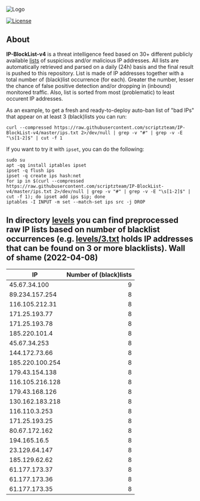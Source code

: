 ![Logo](https://i.imgur.com/PyKLAe7.png)

[![License](https://img.shields.io/badge/license-The_Unlicense-red.svg)](https://unlicense.org/)

About
----

**IP-BlockList-v4** is a threat intelligence feed based on 30+ different publicly available [lists](https://github.com/stamparm/maltrail) of suspicious and/or malicious IP addresses. All lists are automatically retrieved and parsed on a daily (24h) basis and the final result is pushed to this repository. List is made of IP addresses together with a total number of (black)list occurrence (for each). Greater the number, lesser the chance of false positive detection and/or dropping in (inbound) monitored traffic. Also, list is sorted from most (problematic) to least occurent IP addresses.

As an example, to get a fresh and ready-to-deploy auto-ban list of "bad IPs" that appear on at least 3 (black)lists you can run:

```
curl --compressed https://raw.githubusercontent.com/scriptzteam/IP-BlockList-v4/master/ips.txt 2>/dev/null | grep -v "#" | grep -v -E "\s[1-2]$" | cut -f 1
```

If you want to try it with `ipset`, you can do the following:

```
sudo su
apt -qq install iptables ipset
ipset -q flush ips
ipset -q create ips hash:net
for ip in $(curl --compressed https://raw.githubusercontent.com/scriptzteam/IP-BlockList-v4/master/ips.txt 2>/dev/null | grep -v "#" | grep -v -E "\s[1-2]$" | cut -f 1); do ipset add ips $ip; done
iptables -I INPUT -m set --match-set ips src -j DROP
```

In directory [levels](levels) you can find preprocessed raw IP lists based on number of blacklist occurrences (e.g. [levels/3.txt](levels/3.txt) holds IP addresses that can be found on 3 or more blacklists).
Wall of shame (2022-04-08)
----

|IP|Number of (black)lists|
|---|--:|
45.67.34.100|9
89.234.157.254|8
116.105.212.31|8
171.25.193.77|8
171.25.193.78|8
185.220.101.4|8
45.67.34.253|8
144.172.73.66|8
185.220.100.254|8
179.43.154.138|8
116.105.216.128|8
179.43.168.126|8
130.162.183.218|8
116.110.3.253|8
171.25.193.25|8
80.67.172.162|8
194.165.16.5|8
23.129.64.147|8
185.129.62.62|8
61.177.173.37|8
61.177.173.36|8
61.177.173.35|8
